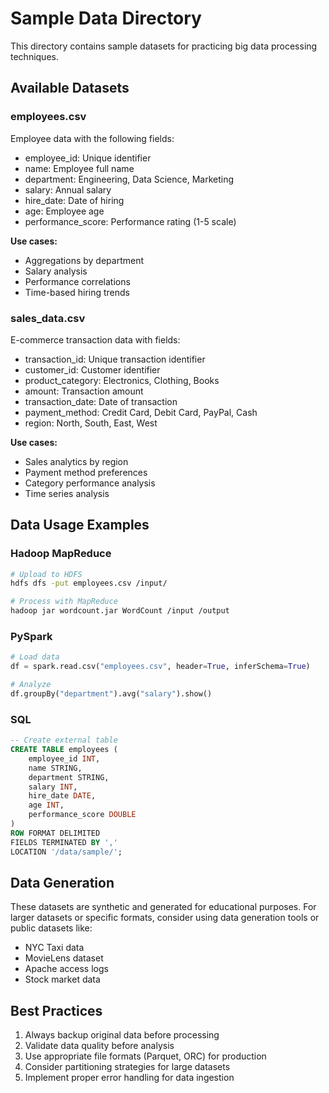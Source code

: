 # Sample Data Directory

This directory contains sample datasets for practicing big data processing techniques.

## Available Datasets

### employees.csv
Employee data with the following fields:
- employee_id: Unique identifier
- name: Employee full name
- department: Engineering, Data Science, Marketing
- salary: Annual salary
- hire_date: Date of hiring
- age: Employee age
- performance_score: Performance rating (1-5 scale)

**Use cases:**
- Aggregations by department
- Salary analysis
- Performance correlations
- Time-based hiring trends

### sales_data.csv
E-commerce transaction data with fields:
- transaction_id: Unique transaction identifier
- customer_id: Customer identifier
- product_category: Electronics, Clothing, Books
- amount: Transaction amount
- transaction_date: Date of transaction
- payment_method: Credit Card, Debit Card, PayPal, Cash
- region: North, South, East, West

**Use cases:**
- Sales analytics by region
- Payment method preferences
- Category performance analysis
- Time series analysis

## Data Usage Examples

### Hadoop MapReduce
```bash
# Upload to HDFS
hdfs dfs -put employees.csv /input/

# Process with MapReduce
hadoop jar wordcount.jar WordCount /input /output
```

### PySpark
```python
# Load data
df = spark.read.csv("employees.csv", header=True, inferSchema=True)

# Analyze
df.groupBy("department").avg("salary").show()
```

### SQL
```sql
-- Create external table
CREATE TABLE employees (
    employee_id INT,
    name STRING,
    department STRING,
    salary INT,
    hire_date DATE,
    age INT,
    performance_score DOUBLE
)
ROW FORMAT DELIMITED
FIELDS TERMINATED BY ','
LOCATION '/data/sample/';
```

## Data Generation
These datasets are synthetic and generated for educational purposes. For larger datasets or specific formats, consider using data generation tools or public datasets like:
- NYC Taxi data
- MovieLens dataset
- Apache access logs
- Stock market data

## Best Practices
1. Always backup original data before processing
2. Validate data quality before analysis
3. Use appropriate file formats (Parquet, ORC) for production
4. Consider partitioning strategies for large datasets
5. Implement proper error handling for data ingestion